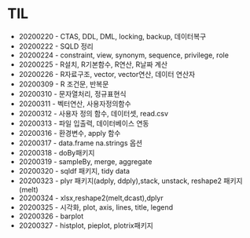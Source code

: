 # TIL
- 20200220 - CTAS, DDL, DML, locking, backup, 데이터복구
- 20200222 - SQLD 정리
- 20200224 - constraint, view, synonym, sequence, privilege, role
- 20200225 - R설치, R기본함수, R연산, R날짜 계산
- 20200226 - R자료구조, vector, vector연산, 데이터 연산자
- 20200309 - R 조건문, 반복문
- 20200310 - 문자열처리, 정규표현식
- 20200311 - 벡터연산, 사용자정의함수
- 20200312 - 사용자 정의 함수, 데이터셋, read.csv
- 20200313 - 파일 입출력, 데이터베이스 연동
- 20200316 - 환경변수, apply 함수
- 20200317 - data.frame na.strings 옵션
- 20200318 - doBy패키지 
- 20200319 - sampleBy, merge, aggregate
- 20200320 - sqldf 패키지, tidy data
- 20200323 - plyr 패키지(adply, ddply),stack, unstack, reshape2 패키지(melt)
- 20200324 - xlsx,reshape2(melt,dcast),dplyr
- 20200325 - 시각화, plot, axis, lines, title, legend
- 20200326 - barplot
- 20200327 - histplot, pieplot, plotrix패키지
